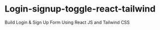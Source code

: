 # Login-signup-toggle-react-tailwind
Build Login &amp; Sign Up Form Using React JS and Tailwind CSS
